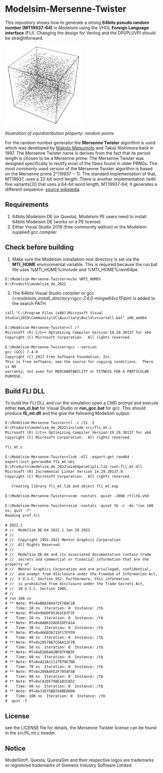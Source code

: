 # Modelsim-Mersenne-Twister
 
This repository shows how to generate a strong **64bits pseudo random number (MT19937-64)** in Modelsim using the VHDL **Foreign Language interface** (FLI). Changing the design for Verilog and the DPI/PLI/VPI should be straightforward.


<img src="mt.png" alt="equidistribution image"/>
 
*Illustration of equidistribution property: random points*

For the random number generator the **Mersenne Twister** algorithm is used which was developed by [Makoto Matsumoto](http://www.math.sci.hiroshima-u.ac.jp/m-mat/eindex.html) and Takuji Nishimura back in 1997. The Mersenne Twister name is derives from the fact that its period length is chosen to be a Mersenne prime. The Mersenne Twister was designed specifically to rectify most of the flaws found in older PRNGs. The most commonly used version of the Mersenne Twister algorithm is based on the Mersenne prime 2^(19937 − 1). The standard implementation of that, MT19937, uses a 32-bit word length. There is another implementation (with five variants[3]) that uses a 64-bit word length, MT19937-64; it generates a different sequence. [source wikipedia](https://en.wikipedia.org/wiki/Mersenne_Twister)

## Requirements
1) 64bits Modelsim DE (or Questa), Modelsim PE users need to install 64bits Modelsim DE (works on a PE license)
2) Either Visual Studio 2019 (free community edition) or the Modelsim supplied gcc compiler

## Check before building

1) Make sure the Modelsim installation root directory is set via the **MTI_HOME** environmental variable. This is required because the run.bat file uses %MTI_HOME%/include and %MTI_HOME%/win64pe.

```
E:\Modelsim-Mersenne-Twister>echo %MTI_HOME%
D:\Products\modelsim_de_2022
```

2) The 64bits Visual Studio compiler or gcc (*<modelsim_install_directory>\gcc-7.4.0-mingw64vc15\bin*) is added to the search PATH

```
call "C:\Program Files (x86)\Microsoft Visual Studio\2019\Community\VC\Auxiliary\Build\vcvarsall.bat" x86_amd64

E:\Modelsim-Mersenne-Twister>cl /?
Microsoft (R) C/C++ Optimizing Compiler Version 19.29.30137 for x64
Copyright (C) Microsoft Corporation.  All rights reserved.

E:\Modelsim-Mersenne-Twister>gcc --version
gcc (GCC) 7.4.0
Copyright (C) 2017 Free Software Foundation, Inc.
This is free software; see the source for copying conditions.  There is NO
warranty; not even for MERCHANTABILITY or FITNESS FOR A PARTICULAR PURPOSE.
```


## Build FLI DLL
To build the FLI DLL and run the simulation open a CMD prompt and execute either **run_cl.bat** for Visual Studio or **run_gcc.bat** for gcc. This should produce **fli_mt.dll** and the give the following Modelsim output:

```
E:\Modelsim-Mersenne-Twister>cl -c /Zi -I D:\Products\modelsim_de_2022\include src/fli_mt.c
Microsoft (R) C/C++ Optimizing Compiler Version 19.29.30137 for x64
Copyright (C) Microsoft Corporation.  All rights reserved.

fli_mt.c

E:\Modelsim-Mersenne-Twister>link -dll -export:get_rand64 -export:init_genrand64 fli_mt.obj D:\Products\modelsim_de_2022\win64pe\mtipli.lib /out:fli_mt.dll
Microsoft (R) Incremental Linker Version 14.29.30137.0
Copyright (C) Microsoft Corporation.  All rights reserved.

   Creating library fli_mt.lib and object fli_mt.exp

E:\Modelsim-Mersenne-Twister>vcom -nostats -quiet -2008 rtl\tb.vhd

E:\Modelsim-Mersenne-Twister>vsim -nostats -quiet tb -c -do "run 100 ns; quit -f"
Reading pref.tcl

# 2022.1
# //  ModelSim DE-64 2022.1 Jan 29 2022
# //
# //  Copyright 1991-2022 Mentor Graphics Corporation
# //  All Rights Reserved.
# //
# //  ModelSim DE-64 and its associated documentation contain trade
# //  secrets and commercial or financial information that are the property of
# //  Mentor Graphics Corporation and are privileged, confidential,
# //  and exempt from disclosure under the Freedom of Information Act,
# //  5 U.S.C. Section 552. Furthermore, this information
# //  is prohibited from disclosure under the Trade Secrets Act,
# //  18 U.S.C. Section 1905.
# //
# run 100 ns
# ** Note: MT=0xBB4104472F70AC1B
#    Time: 10 ns  Iteration: 0  Instance: /tb
# ** Note: MT=0x966DF95362CD7F3F
#    Time: 20 ns  Iteration: 0  Instance: /tb
# ** Note: MT=0x8AB632AE01DFCA1A
#    Time: 30 ns  Iteration: 0  Instance: /tb
# ** Note: MT=0x466D26715F17F939
#    Time: 40 ns  Iteration: 0  Instance: /tb
# ** Note: MT=0x2857867C6AA12F7B
#    Time: 50 ns  Iteration: 0  Instance: /tb
# ** Note: MT=0xD1D6442BF97F0B3F
#    Time: 60 ns  Iteration: 0  Instance: /tb
# ** Note: MT=0x422A11117979E7BD
#    Time: 70 ns  Iteration: 0  Instance: /tb
# ** Note: MT=0x209A4FE2F7954F5B
#    Time: 80 ns  Iteration: 0  Instance: /tb
# ** Note: MT=0xCA28F798E1B1C032
#    Time: 90 ns  Iteration: 0  Instance: /tb
# ** Note: MT=0x31D75B0256BE6DD0
#    Time: 100 ns  Iteration: 0  Instance: /tb
#  quit -f

```


## License

see the LICENSE file for details, the Mersenne Twister license can be found in the src/fli_mt.c header.

## Notice
ModelSim®, Questa, QuestaSim and their respective logos are trademarks or registered trademarks of Siemens Industry Software Limited.
